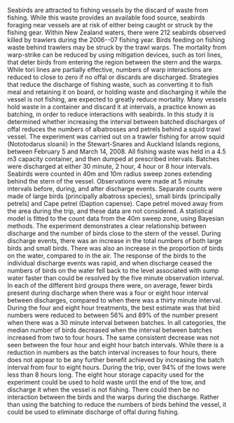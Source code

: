 ---
---
Seabirds are attracted to fishing vessels by the discard of waste from fishing. While this waste provides an available food source, seabirds foraging near vessels are at risk of either being caught or struck by the fishing gear. Within New Zealand waters, there were 212 seabirds observed killed by trawlers during the 2006--07 fishing year. Birds feeding on fishing waste behind trawlers may be struck by the trawl warps. The mortality from warp-strike can be reduced by using mitigation devices, such as tori lines, that deter birds from entering the region between the stern and the warps. While tori lines are partially effective, numbers of warp interactions are reduced to close to zero if no offal or discards are discharged. Strategies that reduce the discharge of fishing waste, such as converting it to fish meal and retaining it on board, or holding waste and discharging it while the vessel is not fishing, are expected to greatly reduce mortality. Many vessels hold waste in a container and discard it at intervals, a practice known as batching, in order to reduce interactions with seabirds. In this study it is determined whether increasing the interval between batched discharges of offal reduces the numbers of albatrosses and petrels behind a squid trawl vessel. The experiment was carried out on a trawler fishing for arrow squid (Nototodarus sloanii) in the Stewart-Snares and Auckland Islands regions, between February 5 and March 14, 2008. All fishing waste was held in a 4.5 m3 capacity container, and then dumped at prescribed intervals. Batches were discharged at either 30 minute, 2 hour, 4 hour or 8 hour intervals. Seabirds were counted in 40m and 10m radius sweep zones extending behind the stern of the vessel. Observations were made at 5 minute intervals before, during, and after discharge events. Separate counts were made of large birds (principally albatross species), small birds (principally petrels) and Cape petrel (Daption capense). Cape petrel moved away from the area during the trip, and these data are not considered. A statistical model is fitted to the count data from the 40m sweep zone, using Bayesian methods. The experiment demonstrates a clear relationship between discharge and the number of birds close to the stern of the vessel. During discharge events, there was an increase in the total numbers of both large birds and small birds. There was also an increase in the proportion of birds on the water, compared to in the air. The response of the birds to the individual discharge events was rapid, and when discharge ceased the numbers of birds on the water fell back to the level associated with sump water faster than could be resolved by the five minute observation interval. In each of the different bird groups there were, on average, fewer birds present during discharge when there was a four or eight hour interval between discharges, compared to when there was a thirty minute interval. During the four and eight hour treatments, the best estimate was that bird numbers were reduced to between 56% and 89% of the number present when there was a 30 minute interval between batches. In all categories, the median number of birds decreased when the interval between batches increased from two to four hours. The same consistent decrease was not seen between the four hour and eight hour batch intervals. While there is a reduction in numbers as the batch interval increases to four hours, there does not appear to be any further benefit achieved by increasing the batch interval from four to eight hours. During the trip, over 94% of the tows were less than 8 hours long. The eight hour storage capacity used for the experiment could be used to hold waste until the end of the tow, and discharge it when the vessel is not fishing. There could then be no interaction between the birds and the warps during the discharge. Rather than using the batching to reduce the numbers of birds behind the vessel, it could be used to eliminate discharge of offal during fishing.